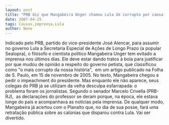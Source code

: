 ```yaml
---
layout: post
title: "PRB diz que Mangabeira Unger chamou Lula de corrupto por causa da imprensa"
date: 2007-04-25
tags: Causas,imprensa,Lula
author: None
---
```

Indicado pelo PRB, partido do vice-presidente José Alencar, para assumir no governo Lula a Secretaria Especial de Ações de Longo Prazo (a popular Sealopra), o filósofo e cientista político Mangabeira Unger tem evitado a imprensa nos últimos dias. 
Ele deve estar dando tratos à bola para justificar por que mudou de opinião a respeito do governo petista, que&nbsp;classificou como \"o mais corrupto da nossa história\",&nbsp;&nbsp;em um artigo&nbsp;publicado na Folha de S. Paulo, em 15 de novembro de 2005.&nbsp;No texto,&nbsp;Mangabeira chegou a pedir o impeachment do presidente.
Mas enquanto ele não aparece, seus colegas do PRB já&nbsp;se utilizam da velha desculpa esfarrapada:&nbsp;o problema&nbsp;foram os jornalistas.
Segundo o senador&nbsp;Marcelo Crivella (PRB-RJ),&nbsp; as declarações do professor se deram porque, na época, ele estava longe do país e acompanhava as notícias pela imprensa. 
De qualquer modo, Mangabeira já acertou com o Planalto que, no dia de sua posse, fará uma retratação pública sobre as calúnias que&nbsp;disparou contra Lula. 
Vai ser divertido.&nbsp; 